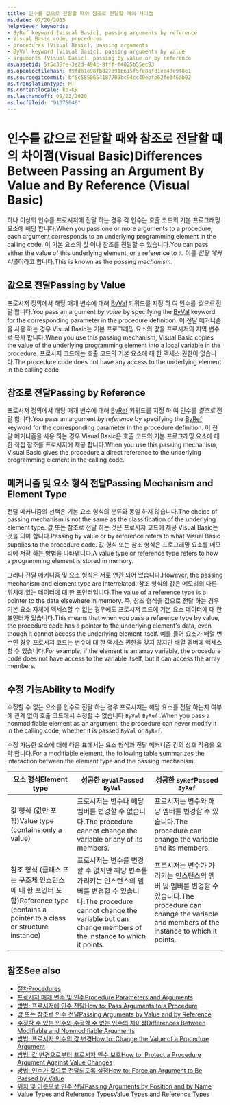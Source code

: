 ```yaml
---
title: 인수를 값으로 전달할 때와 참조로 전달할 때의 차이점
ms.date: 07/20/2015
helpviewer_keywords:
- ByRef keyword [Visual Basic], passing arguments by reference
- Visual Basic code, procedures
- procedures [Visual Basic], passing arguments
- ByVal keyword [Visual Basic], passing arguments by value
- arguments [Visual Basic], passing by value or by reference
ms.assetid: 5f5c38fe-3e2d-494c-8fff-f4025b55ec93
ms.openlocfilehash: f9fdb1e98fb827391b615f5fe0afd1ee43c9f8e1
ms.sourcegitcommit: bf5c5850654187705bc94cc40ebfb62fe346ab02
ms.translationtype: MT
ms.contentlocale: ko-KR
ms.lasthandoff: 09/23/2020
ms.locfileid: "91075046"
---
```

# <a name="differences-between-passing-an-argument-by-value-and-by-reference-visual-basic"></a><span data-ttu-id="092ac-102">인수를 값으로 전달할 때와 참조로 전달할 때의 차이점(Visual Basic)</span><span class="sxs-lookup"><span data-stu-id="092ac-102">Differences Between Passing an Argument By Value and By Reference (Visual Basic)</span></span>

<span data-ttu-id="092ac-103">하나 이상의 인수를 프로시저에 전달 하는 경우 각 인수는 호출 코드의 기본 프로그래밍 요소에 해당 합니다.</span><span class="sxs-lookup"><span data-stu-id="092ac-103">When you pass one or more arguments to a procedure, each argument corresponds to an underlying programming element in the calling code.</span></span> <span data-ttu-id="092ac-104">이 기본 요소의 값 이나 참조를 전달할 수 있습니다.</span><span class="sxs-lookup"><span data-stu-id="092ac-104">You can pass either the value of this underlying element, or a reference to it.</span></span> <span data-ttu-id="092ac-105">이를 *전달 메커니즘*이라고 합니다.</span><span class="sxs-lookup"><span data-stu-id="092ac-105">This is known as the *passing mechanism*.</span></span>  
  
## <a name="passing-by-value"></a><span data-ttu-id="092ac-106">값으로 전달</span><span class="sxs-lookup"><span data-stu-id="092ac-106">Passing by Value</span></span>  

 <span data-ttu-id="092ac-107">프로시저 정의에서 해당 매개 변수에 대해 [ByVal](../../../language-reference/modifiers/byval.md) 키워드를 지정 하 여 인수를 *값으로* 전달 합니다.</span><span class="sxs-lookup"><span data-stu-id="092ac-107">You pass an argument *by value* by specifying the [ByVal](../../../language-reference/modifiers/byval.md) keyword for the corresponding parameter in the procedure definition.</span></span> <span data-ttu-id="092ac-108">이 전달 메커니즘을 사용 하는 경우 Visual Basic는 기본 프로그래밍 요소의 값을 프로시저의 지역 변수로 복사 합니다.</span><span class="sxs-lookup"><span data-stu-id="092ac-108">When you use this passing mechanism, Visual Basic copies the value of the underlying programming element into a local variable in the procedure.</span></span> <span data-ttu-id="092ac-109">프로시저 코드에는 호출 코드의 기본 요소에 대 한 액세스 권한이 없습니다.</span><span class="sxs-lookup"><span data-stu-id="092ac-109">The procedure code does not have any access to the underlying element in the calling code.</span></span>  
  
## <a name="passing-by-reference"></a><span data-ttu-id="092ac-110">참조로 전달</span><span class="sxs-lookup"><span data-stu-id="092ac-110">Passing by Reference</span></span>  

 <span data-ttu-id="092ac-111">프로시저 정의에서 해당 매개 변수에 대해 [ByRef](../../../language-reference/modifiers/byref.md) 키워드를 지정 하 여 인수를 *참조로* 전달 합니다.</span><span class="sxs-lookup"><span data-stu-id="092ac-111">You pass an argument *by reference* by specifying the [ByRef](../../../language-reference/modifiers/byref.md) keyword for the corresponding parameter in the procedure definition.</span></span> <span data-ttu-id="092ac-112">이 전달 메커니즘을 사용 하는 경우 Visual Basic은 호출 코드의 기본 프로그래밍 요소에 대 한 직접 참조를 프로시저에 제공 합니다.</span><span class="sxs-lookup"><span data-stu-id="092ac-112">When you use this passing mechanism, Visual Basic gives the procedure a direct reference to the underlying programming element in the calling code.</span></span>  
  
## <a name="passing-mechanism-and-element-type"></a><span data-ttu-id="092ac-113">메커니즘 및 요소 형식 전달</span><span class="sxs-lookup"><span data-stu-id="092ac-113">Passing Mechanism and Element Type</span></span>  

 <span data-ttu-id="092ac-114">전달 메커니즘의 선택은 기본 요소 형식의 분류와 동일 하지 않습니다.</span><span class="sxs-lookup"><span data-stu-id="092ac-114">The choice of passing mechanism is not the same as the classification of the underlying element type.</span></span> <span data-ttu-id="092ac-115">값 또는 참조로 전달 하는 것은 프로시저 코드에 제공 Visual Basic는 것을 의미 합니다.</span><span class="sxs-lookup"><span data-stu-id="092ac-115">Passing by value or by reference refers to what Visual Basic supplies to the procedure code.</span></span> <span data-ttu-id="092ac-116">값 형식 또는 참조 형식은 프로그래밍 요소를 메모리에 저장 하는 방법을 나타냅니다.</span><span class="sxs-lookup"><span data-stu-id="092ac-116">A value type or reference type refers to how a programming element is stored in memory.</span></span>  
  
 <span data-ttu-id="092ac-117">그러나 전달 메커니즘 및 요소 형식은 서로 연관 되어 있습니다.</span><span class="sxs-lookup"><span data-stu-id="092ac-117">However, the passing mechanism and element type are interrelated.</span></span> <span data-ttu-id="092ac-118">참조 형식의 값은 메모리의 다른 위치에 있는 데이터에 대 한 포인터입니다.</span><span class="sxs-lookup"><span data-stu-id="092ac-118">The value of a reference type is a pointer to the data elsewhere in memory.</span></span> <span data-ttu-id="092ac-119">즉, 참조 형식을 값으로 전달 하는 경우 기본 요소 자체에 액세스할 수 없는 경우에도 프로시저 코드에 기본 요소 데이터에 대 한 포인터가 있습니다.</span><span class="sxs-lookup"><span data-stu-id="092ac-119">This means that when you pass a reference type by value, the procedure code has a pointer to the underlying element's data, even though it cannot access the underlying element itself.</span></span> <span data-ttu-id="092ac-120">예를 들어 요소가 배열 변수인 경우 프로시저 코드는 변수에 대 한 액세스 권한을 갖지 않지만 배열 멤버에 액세스할 수 있습니다.</span><span class="sxs-lookup"><span data-stu-id="092ac-120">For example, if the element is an array variable, the procedure code does not have access to the variable itself, but it can access the array members.</span></span>  
  
## <a name="ability-to-modify"></a><span data-ttu-id="092ac-121">수정 기능</span><span class="sxs-lookup"><span data-stu-id="092ac-121">Ability to Modify</span></span>  

 <span data-ttu-id="092ac-122">수정할 수 없는 요소를 인수로 전달 하는 경우 프로시저는 해당 요소를 전달 하는지 여부에 관계 없이 호출 코드에서 수정할 수 없습니다 `ByVal` `ByRef` .</span><span class="sxs-lookup"><span data-stu-id="092ac-122">When you pass a nonmodifiable element as an argument, the procedure can never modify it in the calling code, whether it is passed `ByVal` or `ByRef`.</span></span>  
  
 <span data-ttu-id="092ac-123">수정 가능한 요소에 대해 다음 표에서는 요소 형식과 전달 메커니즘 간의 상호 작용을 요약 합니다.</span><span class="sxs-lookup"><span data-stu-id="092ac-123">For a modifiable element, the following table summarizes the interaction between the element type and the passing mechanism.</span></span>  
  
|<span data-ttu-id="092ac-124">요소 형식</span><span class="sxs-lookup"><span data-stu-id="092ac-124">Element type</span></span>|<span data-ttu-id="092ac-125">성공한 `ByVal`</span><span class="sxs-lookup"><span data-stu-id="092ac-125">Passed `ByVal`</span></span>|<span data-ttu-id="092ac-126">성공한 `ByRef`</span><span class="sxs-lookup"><span data-stu-id="092ac-126">Passed `ByRef`</span></span>|  
|------------------|--------------------|--------------------|  
|<span data-ttu-id="092ac-127">값 형식 (값만 포함)</span><span class="sxs-lookup"><span data-stu-id="092ac-127">Value type (contains only a value)</span></span>|<span data-ttu-id="092ac-128">프로시저는 변수나 해당 멤버를 변경할 수 없습니다.</span><span class="sxs-lookup"><span data-stu-id="092ac-128">The procedure cannot change the variable or any of its members.</span></span>|<span data-ttu-id="092ac-129">프로시저는 변수와 해당 멤버를 변경할 수 있습니다.</span><span class="sxs-lookup"><span data-stu-id="092ac-129">The procedure can change the variable and its members.</span></span>|  
|<span data-ttu-id="092ac-130">참조 형식 (클래스 또는 구조체 인스턴스에 대 한 포인터 포함)</span><span class="sxs-lookup"><span data-stu-id="092ac-130">Reference type (contains a pointer to a class or structure instance)</span></span>|<span data-ttu-id="092ac-131">프로시저는 변수를 변경할 수 없지만 해당 변수를 가리키는 인스턴스의 멤버를 변경할 수 있습니다.</span><span class="sxs-lookup"><span data-stu-id="092ac-131">The procedure cannot change the variable but can change members of the instance to which it points.</span></span>|<span data-ttu-id="092ac-132">프로시저는 변수가 가리키는 인스턴스의 멤버 및 멤버를 변경할 수 있습니다.</span><span class="sxs-lookup"><span data-stu-id="092ac-132">The procedure can change the variable and members of the instance to which it points.</span></span>|  
  
## <a name="see-also"></a><span data-ttu-id="092ac-133">참조</span><span class="sxs-lookup"><span data-stu-id="092ac-133">See also</span></span>

- [<span data-ttu-id="092ac-134">절차</span><span class="sxs-lookup"><span data-stu-id="092ac-134">Procedures</span></span>](./index.md)
- [<span data-ttu-id="092ac-135">프로시저 매개 변수 및 인수</span><span class="sxs-lookup"><span data-stu-id="092ac-135">Procedure Parameters and Arguments</span></span>](./procedure-parameters-and-arguments.md)
- [<span data-ttu-id="092ac-136">방법: 프로시저에 인수 전달</span><span class="sxs-lookup"><span data-stu-id="092ac-136">How to: Pass Arguments to a Procedure</span></span>](./how-to-pass-arguments-to-a-procedure.md)
- [<span data-ttu-id="092ac-137">값 또는 참조로 인수 전달</span><span class="sxs-lookup"><span data-stu-id="092ac-137">Passing Arguments by Value and by Reference</span></span>](./passing-arguments-by-value-and-by-reference.md)
- [<span data-ttu-id="092ac-138">수정할 수 있는 인수와 수정할 수 없는 인수의 차이점</span><span class="sxs-lookup"><span data-stu-id="092ac-138">Differences Between Modifiable and Nonmodifiable Arguments</span></span>](./differences-between-modifiable-and-nonmodifiable-arguments.md)
- [<span data-ttu-id="092ac-139">방법: 프로시저 인수의 값 변경</span><span class="sxs-lookup"><span data-stu-id="092ac-139">How to: Change the Value of a Procedure Argument</span></span>](./how-to-change-the-value-of-a-procedure-argument.md)
- [<span data-ttu-id="092ac-140">방법: 값 변경으로부터 프로시저 인수 보호</span><span class="sxs-lookup"><span data-stu-id="092ac-140">How to: Protect a Procedure Argument Against Value Changes</span></span>](./how-to-protect-a-procedure-argument-against-value-changes.md)
- [<span data-ttu-id="092ac-141">방법: 인수가 값으로 전달되도록 설정</span><span class="sxs-lookup"><span data-stu-id="092ac-141">How to: Force an Argument to Be Passed by Value</span></span>](./how-to-force-an-argument-to-be-passed-by-value.md)
- [<span data-ttu-id="092ac-142">위치 및 이름으로 인수 전달</span><span class="sxs-lookup"><span data-stu-id="092ac-142">Passing Arguments by Position and by Name</span></span>](./passing-arguments-by-position-and-by-name.md)
- [<span data-ttu-id="092ac-143">Value Types and Reference Types</span><span class="sxs-lookup"><span data-stu-id="092ac-143">Value Types and Reference Types</span></span>](../data-types/value-types-and-reference-types.md)
